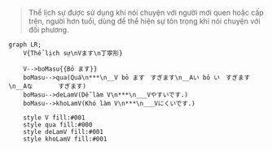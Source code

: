 ﻿>Thể lịch sự được sử dụng khi nói chuyện với người mới quen hoặc cấp trên, người hơn tuổi, dùng để thể hiện sự tôn trọng khi nói chuyện với đối phương.
```mermaid
graph LR;
    V{Thể lịch sự\nVます\n丁寧形}

    V-->boMasu{{Bỏ ます}}
    boMasu-->qua(Quá\n***\n__V bỏ ます　すぎます\n__Aい bỏ い　すぎます\n__Aな 　　 　すぎます)
    boMasu-->deLamV(Dễ làm V\n***\n___Vやすいです.)
    boMasu-->khoLamV(Khó làm V\n***\n___Vにくいです.)

    style V fill:#001
    style qua fill:#000
    style deLamV fill:#001
    style khoLamV fill:#001
```